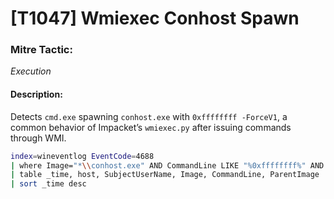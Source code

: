 # [T1047] Wmiexec Conhost Spawn

### Mitre Tactic:  
*Execution*

#### Description:  
Detects `cmd.exe` spawning `conhost.exe` with `0xffffffff -ForceV1`, a common behavior of Impacket’s `wmiexec.py` after issuing commands through WMI.

```bash
index=wineventlog EventCode=4688
| where Image="*\\conhost.exe" AND CommandLine LIKE "%0xffffffff%" AND CommandLine LIKE "%ForceV1%"
| table _time, host, SubjectUserName, Image, CommandLine, ParentImage
| sort _time desc
```